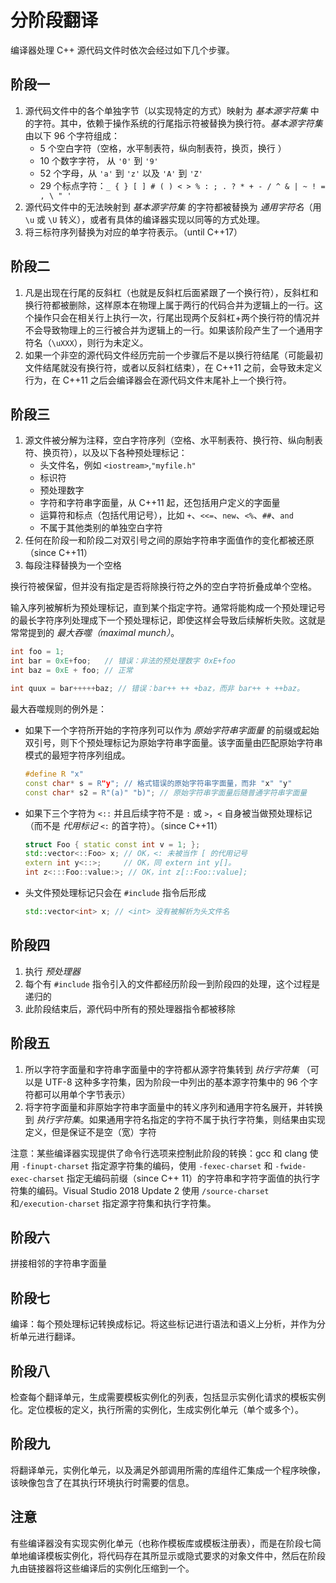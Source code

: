 # 分阶段翻译

编译器处理 C++ 源代码文件时依次会经过如下几个步骤。

## 阶段一

1. 源代码文件中的各个单独字节（以实现特定的方式）映射为 *基本源字符集* 中的字符。其中，依赖于操作系统的行尾指示符被替换为换行符。*基本源字符集* 由以下 96 个字符组成：
    - 5 个空白字符（空格，水平制表符，纵向制表符，换页，换行 ）
    - 10 个数字字符， 从 `'0'` 到 `'9'`
    - 52 个字母，从 `'a'` 到 `'z'` 以及 `'A'` 到 `'Z'`
    - 29 个标点字符：`_ { } [ ] # ( ) < > % : ; . ? * + - / ^ & | ~ ! = , \ " '`
2. 源代码文件中的无法映射到 *基本源字符集* 的字符都被替换为 *通用字符名*（用 `\u` 或 `\U` 转义），或者有具体的编译器实现以同等的方式处理。
3. 将三标符序列替换为对应的单字符表示。（until C++17）

## 阶段二

1. 凡是出现在行尾的反斜杠（也就是反斜杠后面紧跟了一个换行符），反斜杠和换行符都被删除，这样原本在物理上属于两行的代码合并为逻辑上的一行。这个操作只会在相关行上执行一次，行尾出现两个反斜杠+两个换行符的情况并不会导致物理上的三行被合并为逻辑上的一行。如果该阶段产生了一个通用字符名（`\uXXX`），则行为未定义。
2. 如果一个非空的源代码文件经历完前一个步骤后不是以换行符结尾（可能最初文件结尾就没有换行符，或者以反斜杠结束），在 C++11 之前，会导致未定义行为，在 C++11 之后会编译器会在源代码文件末尾补上一个换行符。

## 阶段三

1. 源文件被分解为注释，空白字符序列（空格、水平制表符、换行符、纵向制表符、换页符），以及以下各种预处理标记：
    - 头文件名，例如 `<iostream>`,`"myfile.h"`
    - 标识符
    - 预处理数字
    - 字符和字符串字面量，从 C++11 起，还包括用户定义的字面量
    - 运算符和标点（包括代用记号），比如 `+`、`<<=`、`new`、`<%`、`##`、`and`
    - 不属于其他类别的单独空白字符
2. 任何在阶段一和阶段二对双引号之间的原始字符串字面值作的变化都被还原（since C++11）
3. 每段注释替换为一个空格

换行符被保留，但并没有指定是否将除换行符之外的空白字符折叠成单个空格。

输入序列被解析为预处理标记，直到某个指定字符。通常将能构成一个预处理记号的最长字符序列处理成下一个预处理标记，即使这样会导致后续解析失败。这就是常常提到的 *最大吞噬（maximal munch）*。

```c++
int foo = 1;
int bar = 0xE+foo;   // 错误：非法的预处理数字 0xE+foo
int baz = 0xE + foo; // 正常

int quux = bar+++++baz; // 错误：bar++ ++ +baz，而非 bar++ + ++baz。
```

最大吞噬规则的例外是：

- 如果下一个字符所开始的字符序列可以作为 *原始字符串字面量* 的前缀或起始双引号，则下个预处理标记为原始字符串字面量。该字面量由匹配原始字符串模式的最短字符序列组成。

    ```c++
    #define R "x"
    const char* s = R"y"; // 格式错误的原始字符串字面量，而非 "x" "y"
    const char* s2 = R"(a)" "b)"; // 原始字符串字面量后随普通字符串字面量
    ```

- 如果下三个字符为 `<::` 并且后续字符不是 `:` 或 `>`，`<` 自身被当做预处理标记（而不是 *代用标记* `<:` 的首字符）。（since C++11）

    ```c++
    struct Foo { static const int v = 1; };
    std::vector<::Foo> x; // OK，<: 未被当作 [ 的代用记号
    extern int y<::>;     // OK，同 extern int y[]。
    int z<:::Foo::value:>; // OK，int z[::Foo::value];
    ```

- 头文件预处理标记只会在 `#include` 指令后形成

    ```c++
    std::vector<int> x; // <int> 没有被解析为头文件名
    ```

## 阶段四

1. 执行 *预处理器*
2. 每个有 `#include` 指令引入的文件都经历阶段一到阶段四的处理，这个过程是递归的
3. 此阶段结束后，源代码中所有的预处理器指令都被移除

## 阶段五

1. 所以字符字面量和字符串字面量中的字符都从源字符集转到 *执行字符集* （可以是 UTF-8 这种多字符集，因为阶段一中列出的基本源字符集中的 96 个字符都可以用单个字节表示）
2. 将字符字面量和非原始字符串字面量中的转义序列和通用字符名展开，并转换到 *执行字符集*。如果通用字符名指定的字符不属于执行字符集，则结果由实现定义，但是保证不是空（宽）字符

注意：某些编译器实现提供了命令行选项来控制此阶段的转换：gcc 和 clang 使用 `-finupt-charset` 指定源字符集的编码，使用 `-fexec-charset` 和 `-fwide-exec-charset` 指定无编码前缀（since C++ 11）的字符串和字符字面值的执行字符集的编码。Visual Studio 2018 Update 2 使用 `/source-charset` 和`/execution-charset` 指定源字符集和执行字符集。

## 阶段六

拼接相邻的字符串字面量

## 阶段七

编译：每个预处理标记转换成标记。将这些标记进行语法和语义上分析，并作为分析单元进行翻译。

## 阶段八

检查每个翻译单元，生成需要模板实例化的列表，包括显示实例化请求的模板实例化。定位模板的定义，执行所需的实例化，生成实例化单元（单个或多个）。

## 阶段九

将翻译单元，实例化单元，以及满足外部调用所需的库组件汇集成一个程序映像，该映像包含了在其执行环境执行时需要的信息。

## 注意

有些编译器没有实现实例化单元（也称作模板库或模板注册表），而是在阶段七简单地编译模板实例化，将代码存在其所显示或隐式要求的对象文件中，然后在阶段九由链接器将这些编译后的实例化压缩到一个。





















